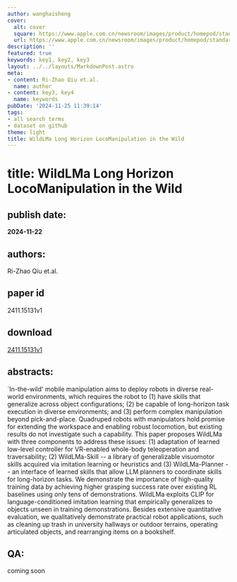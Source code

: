 ```yaml
---
author: wanghaisheng
cover:
  alt: cover
  square: https://www.apple.com.cn/newsroom/images/product/homepod/standard/Apple-HomePod-hero-230118_big.jpg.large_2x.jpg
  url: https://www.apple.com.cn/newsroom/images/product/homepod/standard/Apple-HomePod-hero-230118_big.jpg.large_2x.jpg
description: ''
featured: true
keywords: key1, key2, key3
layout: ../../layouts/MarkdownPost.astro
meta:
- content: Ri-Zhao Qiu et.al.
  name: author
- content: key3, key4
  name: keywords
pubDate: '2024-11-25 11:39:14'
tags:
- all search terms
- dataset on github
theme: light
title: WildLMa Long Horizon LocoManipulation in the Wild
---
```


# title: WildLMa Long Horizon LocoManipulation in the Wild 
## publish date: 
**2024-11-22** 
## authors: 
  Ri-Zhao Qiu et.al. 
## paper id
2411.15131v1
## download
[2411.15131v1](http://arxiv.org/abs/2411.15131v1)
## abstracts:
`In-the-wild' mobile manipulation aims to deploy robots in diverse real-world environments, which requires the robot to (1) have skills that generalize across object configurations; (2) be capable of long-horizon task execution in diverse environments; and (3) perform complex manipulation beyond pick-and-place. Quadruped robots with manipulators hold promise for extending the workspace and enabling robust locomotion, but existing results do not investigate such a capability. This paper proposes WildLMa with three components to address these issues: (1) adaptation of learned low-level controller for VR-enabled whole-body teleoperation and traversability; (2) WildLMa-Skill -- a library of generalizable visuomotor skills acquired via imitation learning or heuristics and (3) WildLMa-Planner -- an interface of learned skills that allow LLM planners to coordinate skills for long-horizon tasks. We demonstrate the importance of high-quality training data by achieving higher grasping success rate over existing RL baselines using only tens of demonstrations. WildLMa exploits CLIP for language-conditioned imitation learning that empirically generalizes to objects unseen in training demonstrations. Besides extensive quantitative evaluation, we qualitatively demonstrate practical robot applications, such as cleaning up trash in university hallways or outdoor terrains, operating articulated objects, and rearranging items on a bookshelf.
## QA:
coming soon
